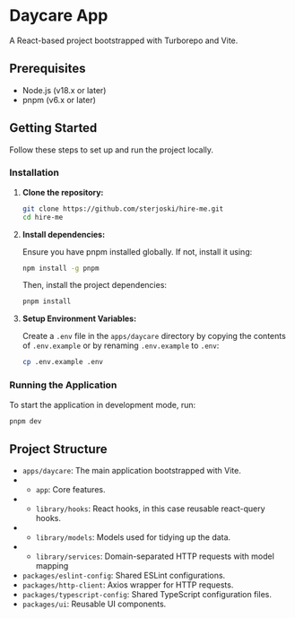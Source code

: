 # Daycare App

A React-based project bootstrapped with Turborepo and Vite.

## Prerequisites

-   Node.js (v18.x or later)
-   pnpm (v6.x or later)

## Getting Started

Follow these steps to set up and run the project locally.

### Installation

1. **Clone the repository:**

    ```sh
    git clone https://github.com/sterjoski/hire-me.git
    cd hire-me
    ```

2. **Install dependencies:**

    Ensure you have pnpm installed globally. If not, install it using:

    ```sh
    npm install -g pnpm
    ```

    Then, install the project dependencies:

    ```sh
    pnpm install
    ```

3. **Setup Environment Variables:**

    Create a `.env` file in the `apps/daycare` directory by copying the contents of `.env.example` or by renaming `.env.example` to `.env`:

    ```sh
    cp .env.example .env
    ```

### Running the Application

To start the application in development mode, run:

```sh
pnpm dev
```

## Project Structure

-   `apps/daycare`: The main application bootstrapped with Vite.
-   -   `app`: Core features.
-   -   `library/hooks`: React hooks, in this case reusable react-query hooks.
-   -   `library/models`: Models used for tidying up the data.
-   -   `library/services`: Domain-separated HTTP requests with model mapping
-   `packages/eslint-config`: Shared ESLint configurations.
-   `packages/http-client`: Axios wrapper for HTTP requests.
-   `packages/typescript-config`: Shared TypeScript configuration files.
-   `packages/ui`: Reusable UI components.
